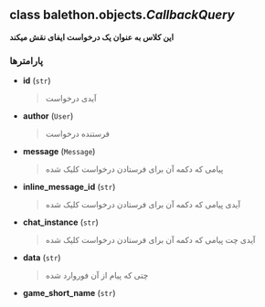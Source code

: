 ## class balethon.objects.*CallbackQuery*

**این کلاس به عنوان یک درخواست ایفای نقش میکند**

### پارامترها

- **id** (`str`)
    > آیدی درخواست

- **author** (`User`)
    >  فرستنده درخواست

- **message** (`Message`)
    >  پیامی که دکمه آن برای فرستادن درخواست کلیک شده

- **inline_message_id** (`str`)
    >  آیدی پیامی که دکمه آن برای فرستادن درخواست کلیک شده

- **chat_instance** (`str`)
    >  آیدی چت پیامی که دکمه آن برای فرستادن درخواست کلیک شده

- **data** (`str`)
    >  چتی که پیام از آن فوروارد شده

- **game_short_name** (`str`)
    >